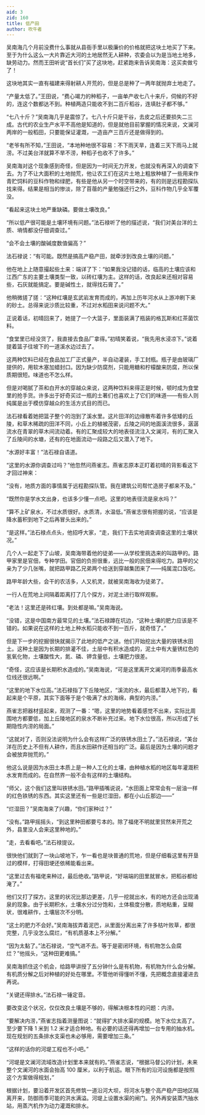 ```yaml
---
aid: 3
zid: 160
title: 低产田
author: 吹牛者
---
```


吴南海几个月前没费什么事就从县衙手里以极廉价的价格就把这块土地买了下来。至于为什么这么一大片靠近大河的土地居然无人耕种，农委会以为是当地土地多，缺劳动力。然而王田听说“首长们”买了这块地，赶紧跑来告诉吴南海：这买卖做亏了！

这块地其实一直有福建来得射耕人开荒的，但是总是种了一两年就抛弃土地走了。

“产量太低了。”王田说，“费心竭力的种稻子，一亩单产收七八十来斤，伺候的不好的，连这个数都达不到。种植两造只能收不到二百斤稻谷，连填肚子都不够。”

“七八十斤？”吴南海几乎是震惊了。七八十斤只是干谷，去皮之后还要损失二三成。古代的农业生产水平不高他是知道的，但是就他目前掌握的情况来说，文澜河两岸的一般稻田，只要能保证灌溉，一造亩产三百斤还是做得到的。

“老爷有所不知，”王田说，“本地种地很不容易：不下雨天旱，连着三天下雨马上就涝。不过美台洋就算不旱不涝，种稻子也收不了许多。”

吴南海对这个现象感到奇怪，但是因为一时间无力开发，也就没有再深入的调查下去。为了不让大面积的土地抛荒，他让农工们在这片土地上粗放种植了一些用来作青贮饲料的豆科作物和绿肥，有些是他从另一个时空带来的，有的则是远程勘探队找来得。结果是相当的惨淡，除了苜蓿的产量勉强还行之外，豆科作物几乎全军覆没。

“看起来这块土地严重缺磷。要做土壤改良。”

“所以低产很可能是土壤环境有问题。”法石禄听了他的描述说，“我们对美台洋的土质、墒情都没仔细调查过。”

“会不会土壤的酸碱度数值偏高？”

法石禄说：“有可能。既然是搞高产稳产田，就牵涉到改良土壤的问题。”

他在地上上随意撮起些土来：端详了下：“如果我没记错的话，临高的土壤应该和江西广东的主要土壤类型一致，以砖红壤为主。这样的话，改良起来还相对容易些，石灰就能搞定。要是碱性土，就得找石膏了。”

他稍微搓了搓：“这种红壤是玄武岩发育而成的，再加上历年河水从上游冲刷下来的砂土。总得来说沙质比较重，不过对水稻田来说问题不大。”

正说着话，初晴回来了，她提了一个大篮子，里面装满了瓶装的格瓦斯和红茶菌饮料。

“食堂里已经没货了，我直接去食品厂拿得。”初晴笑着说，“我先用水浸凉下。”说着提着篮子往坡下的一道溪水边过去了。

这两种饮料已经在食品加工厂正式量产，半自动灌装，手工封瓶。瓶子是由玻璃厂提供的，用软木塞加蜡封口。因为缺少防腐剂，只能用糖和柠檬酸来防腐，所以保质期很短。味道也不怎么样。

但是对喝腻了茶和白开水的穿越众来说，这两种饮料来得正是时候，顿时成为食堂里的抢手货。许多出于好奇买过一瓶的土著们也喜欢上了它们的味道——有些人则纯属是出于模仿穿越众的生活方式目的而已。

法石禄看着她把篮子整个的泡到了溪水里。这片田洋的边缘散布着许多低矮的丘陵，和草木稀疏的田洋不同，小丘上的植被茂密，丘陵之间的地面溪流很多，潺潺流水在青翠的草木间流动着。有的汇聚成较大的地表径流注入文澜河，有的汇聚入了丘陵间的水塘，还有的在地面流动一段路之后又潜入了地下。

“水源好丰富！”法石禄自语道。

“这里的水源你调查过吗？”他忽然问燕雀志。燕雀志原本正盯着初晴的背影看这下才回过神来：

“没有，地质方面的事情属于远程勘探队管。我在建筑公司帮忙造房子都来不及。”

“既然你是学水文出身，也该多少懂一点吧。这里的地表径流是泉水吗？”

“算不上矿泉水，不过水质很好。水质清，水温低。”燕雀志很有把握的说，“应该是降水蓄积到地下之后再冒头出来的。”

“是这样。”法石禄点点头，他招呼大家，“走，我们下去实地调查调查这里的土壤状况。”

几个人一起走下了山坡，吴南海带着他的徒弟——从学校里挑选来的叫路甲的。路甲家里是官佃，专种学田。官佃的负担很重，远比一般的民佃来得吃力。路甲的父亲为了少几张嘴，就把路甲路乙兄弟两个给送到穿越集团来了——纯属混口饭吃。

路甲年龄大些，会干的农活多，人又机灵，就被吴南海收为徒弟了。

一行人在荒地上间隔着距离打了几个探方，对泥土进行取样观察。

“老法！这里还是砖红壤。到处都是嘛。”吴南海说。

“没错，这是中国南方最常见的土壤。”法石禄蹲在坑边，“这种土壤的肥力应该是不错的。如果说在这样的土地上种水稻只能收不到一百斤，就奇怪了。”

但是下一步的挖掘很快就揭示了此地的低产之谜。他们开始挖出大量的铁锈水田土。这种土是因为长期的排灌不佳，土层中有积水造成的，泥土中有大量锈红色的氢氧化物，土壤酸性大，氮、磷、钾含量低，土壤肥力很差。

“奇怪，这应该是长期积水造成的。”吴南海说，“可是这里离开文澜河的雨季最高水位线还很远啊。”

“这里的地下水位高。”法石禄指了下丘陵地区，“溪流的水，最后都潜入地下的，看起来是个平原，其实下面等于是个吸满了水的海绵，典型的内涝。”

燕雀志把器材竖起来，观测了一番：“嗯，这里的地势看着感觉不出来，实际比周围地方都要低，加上丘陵地区的泉水不断补充过来。地下水位很高，所以形成了长期隐性内涝的局面。”

“这就对了，否则没法说明为什么会有这样广泛的铁锈水田土了。”法石禄说，“美台洋在历史上不但有人耕作，而且水田耕作还相当的广泛。最后是因为土壤的问题才会被放弃抛荒的。”

他这么说是因为水田土本质上是一种人工化的土壤，由种植水稻的地区每年灌溉积水发育而成的。在自然界一般不会有这样的土壤结构。

“师父，这个我们这里叫铁锈水田。”路甲插嘴说说，“水田面上常常会有一层油一样的红色铁锈的东西。其实这里还有一些是烂湿田，都在小山丘那边——”

“烂湿田？”吴南海来了兴趣，“你们家种过？”

“没有。”路甲摇摇头，“到这里种田都要亏本的。除了福佬不明就里贸然来开荒之外，县里没人会来这里种地的。”

“走，去看看吧。”法石禄提议。

很快他们就到了一块山坡地下，乍一看也是块普通的荒地，但是仔细看这里有开垦过的模样，打得田埂还依稀能看出来。

“这里过去有福佬来种过，最后绝收。”路甲说，“好端端的田里就冒水，把稻谷都给淹了。”

他们又打了探方。这里的状况比那边更差，几乎一挖就出水，有的地方还会出现涌泉的现象。由于长期积水，土壤水分过分饱和，土体极度分散，质地粘重，呈糊状，很难耕作，土壤层次不分明。

“这土的肥力不会好。”吴南海拔弄着泥巴，从里面分离出来了许多枯叶败草，都很完整，几乎没怎么腐烂，“有机质基本上不分解。”

“因为太黏了。”法石禄说，“空气进不去。等于是密闭环境，有机物怎么会腐烂？”他摇头，“这种田更难搞。”

吴南海抓住这个机会，给路甲讲授了五分钟什么是有机物，有机物为什么会分解。有机质分解之后对种植的好处在哪里。不管他听得懂听不懂，先把概念直接灌进去再说。

“关键还得排水。”法石禄一锤定音。

要改变这个状况，仅仅改良土壤是不够的，得解决根本性的问题：内涝。

“要解决内涝，”燕雀志指着测量图说：“就得扩大排水渠的规模。地下水位太高了。至少要下降 1 米到 1.2 米才适合种地。有必要的话还得再增加一台专用的抽水机。现在规划的五条排水支渠也未必够用，需要增加三条。”

“这样的话你的河堤工程也不小吧。”

“河堤是文澜河流域改造计划里本来就有的。”燕雀志说，“根据马督公的计划，未来整个文澜河的水面会抬高 100 厘米，以利于航运。眼下所有的沿河设施都是按照这个方案做得规划，”

根据计划，要沿着开发区首先修筑一道沿河大坝，将河水与整个高产稳产田地区隔离开来，防御雨季可能的洪水满溢。河堤上设置水渠的闸门。另外再安装蒸汽抽水站，用蒸汽机作为动力灌溉和排水。

